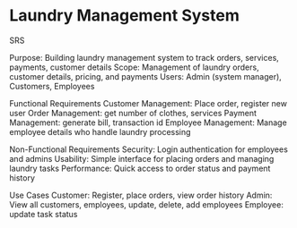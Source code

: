 # Laundry Management System
SRS

Purpose: Building laundry management system to track orders, services, payments, customer details
Scope: Management of laundry orders, customer details, pricing, and payments
Users: Admin (system manager), Customers, Employees

Functional Requirements
Customer Management: Place order, register new user
Order Management: get number of clothes, services
Payment Management: generate bill, transaction id
Employee Management: Manage employee details who handle laundry processing

Non-Functional Requirements
Security: Login authentication for employees and admins
Usability: Simple interface for placing orders and managing laundry tasks
Performance: Quick access to order status and payment history

Use Cases
Customer: Register, place orders, view order history
Admin: View all customers, employees, update, delete, add employees
Employee: update task status
